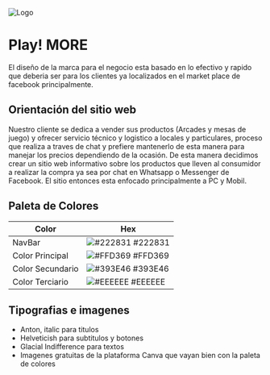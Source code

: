 
![Logo](https://mir-s3-cdn-cf.behance.net/project_modules/disp/8db131142934647.6271004b720ce.png)


# Play! MORE

El diseño de la marca para el negocio esta basado en lo efectivo y rapido que deberia ser para los clientes ya localizados en el market place de facebook principalmente.


## Orientación del sitio web
Nuestro cliente se dedica a vender sus productos (Arcades y mesas de juego) y ofrecer servicio técnico y logistico a locales y particulares, proceso que realiza a traves de chat y prefiere mantenerlo de esta manera para manejar los precios dependiendo de la ocasión.
De esta manera decidimos crear un sitio web informativo sobre los productos que lleven al consumidor a realizar la compra ya sea por chat en Whatsapp o Messenger de Facebook. El sitio entonces esta enfocado principalmente a PC y Mobil.

## Paleta de Colores

| Color             | Hex                                                                |
| ----------------- | ------------------------------------------------------------------ |
| NavBar | ![#222831](https://via.placeholder.com/10/222831?text=+) #222831 |
| Color Principal | ![#FFD369](https://via.placeholder.com/10/FFD369?text=+) #FFD369 |
| Color Secundario | ![#393E46](https://via.placeholder.com/10/393E46?text=+) #393E46 |
| Color Terciario | ![#EEEEEE](https://via.placeholder.com/10/EEEEEE?text=+) #EEEEEE |


## Tipografias e imagenes

- Anton, italic para titulos
- Helveticish para subtitulos y botones
- Glacial Indifference para textos
- Imagenes gratuitas de la plataforma Canva que vayan bien con la paleta de colores

